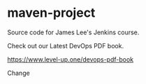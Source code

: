 # maven-project
Source code for James Lee's Jenkins course.

Check out our Latest DevOps PDF book.

https://www.level-up.one/devops-pdf-book

Change
